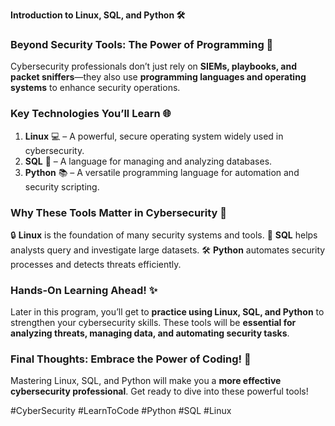 **Introduction to Linux, SQL, and Python 🛠️**

### **Beyond Security Tools: The Power of Programming 🔧**
Cybersecurity professionals don’t just rely on **SIEMs, playbooks, and packet sniffers**—they also use **programming languages and operating systems** to enhance security operations.

### **Key Technologies You’ll Learn 🌐**
1. **Linux** 💻 – A powerful, secure operating system widely used in cybersecurity.
2. **SQL** 📂 – A language for managing and analyzing databases.
3. **Python** 📚 – A versatile programming language for automation and security scripting.

### **Why These Tools Matter in Cybersecurity 🚀**
🔒 **Linux** is the foundation of many security systems and tools.
📝 **SQL** helps analysts query and investigate large datasets.
🛠️ **Python** automates security processes and detects threats efficiently.

### **Hands-On Learning Ahead! ✨**
Later in this program, you’ll get to **practice using Linux, SQL, and Python** to strengthen your cybersecurity skills. These tools will be **essential for analyzing threats, managing data, and automating security tasks**.

### **Final Thoughts: Embrace the Power of Coding! 🚀**
Mastering Linux, SQL, and Python will make you a **more effective cybersecurity professional**. Get ready to dive into these powerful tools!

#CyberSecurity #LearnToCode #Python #SQL #Linux

